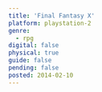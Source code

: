 ```yaml
---
title: 'Final Fantasy X'
platform: playstation-2
genre:
  - rpg
digital: false
physical: true
guide: false
pending: false
posted: 2014-02-10
---
```

